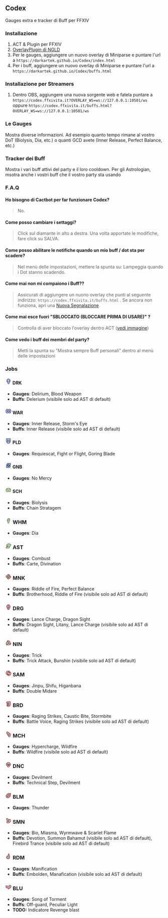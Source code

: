 ## Codex
Gauges extra e tracker di Buff per FFXIV

### Installazione
1. ACT & Plugin per FFXIV
2. [OverlayPlugin di NGLD](https://github.com/quisquous/cactbot#install-ngld-overlayplugin)
3. Per le gauges, aggiungere un nuovo overlay di Miniparse e puntare l'url a `https://darkartek.github.io/Codex/index.html`
4. Per i buff, aggiungere un nuovo overlay di Miniparse e puntare l'url a `https://darkartek.github.io/Codex/buffs.html`

### Installazione per Streamers
1. Dentro OBS, aggiungere una nuova sorgente web e fatela puntare a `https://codex.ffxivita.it?OVERLAY_WS=ws://127.0.0.1:10501/ws` oppure `https://codex.ffxivita.it/buffs.html?OVERLAY_WS=ws://127.0.0.1:10501/ws`

### Le Gauges
Mostra diverse informazioni. Ad esempio quanto tempo rimane al vostro DoT (Biolysis, Dia, etc.) o quanti GCD avete (Inner Release, Perfect Balance, etc.)

### Tracker dei Buff
Mostra i vari buff attivi del party e il loro cooldown. Per gli Astrologian, msotra anche i vostri buff che il vostro party sta usando


### F.A.Q
#### Ho bisogno di Cactbot per far funzionare Codex?
> No.
#### Come posso cambiare i settaggi?
> Click sul diamante in alto a destra. Una volta apportate le modifiche, fare click su SALVA.
#### Come posso abilitare le notifiche quando un mio buff / dot sta per scadere?
> Nel menù delle impostazioni, mettere la spunta su: Lampeggia quando i Dot stanno scadendo.
#### Come mai non mi compaiono i Buff??
> Assicurati di aggiungere un nuono overlay che punti al seguente indirizzo: `https://codex.ffxivita.it/buffs.html` . Se ancora non funziona, apri una [Nuova Segnalazione](https://github.com/DarkArtek/Codex/issues/new)
#### Come mai esce fuori "SBLOCCATO (BLOCCARE PRIMA DI USARE)" ?
> Controlla di aver bloccato l'overlay dentro ACT ([vedi immagine](https://github.com/quisquous/cactbot/raw/main/screenshots/overlay_plugin_new_raidboss_locked.png))
#### Come vedo i buff dei membri del party?
> Metti la spunta su "Mostra sempre Buff personali" dentro al menù delle impostazioni

### Jobs

#### <img src="img/job_icons/DRK.png" height="20px" width="20px"> DRK
+ **Gauges**: Delirium, Blood Weapon
+ **Buffs**: Delerium (visibile solo ad AST di default)

#### <img src="img/job_icons/WAR.png" height="20px" width="20px"> WAR
+ **Gauges**: Inner Release, Storm's Eye
+ **Buffs**: Inner Release (visibile solo ad AST di default)

#### <img src="img/job_icons/PLD.png" height="20px" width="20px"> PLD
+ **Gauges**: Requiescat, Fight or Flight, Goring Blade

#### <img src="img/job_icons/GNB.png" height="20px" width="20px"> GNB
+ **Gauges**: No Mercy

#### <img src="img/job_icons/SCH.png" height="20px" width="20px"> SCH
+ **Gauges**: Biolysis
+ **Buffs**: Chain Stratagem

### <img src="img/job_icons/WHM.png" height="20px" width="20px"> WHM
+ **Gauges**: Dia

### <img src="img/job_icons/AST.png" height="20px" width="20px"> AST
+ **Gauges**: Combust
+ **Buffs**: Carte, Divination

### <img src="img/job_icons/MNK.png" height="20px" width="20px"> MNK
+ **Gauges**: Riddle of Fire, Perfect Balance
+ **Buffs**: Brotherhood, Riddle of Fire (visibile solo ad AST di default)

### <img src="img/job_icons/DRG.png" height="20px" width="20px"> DRG
+ **Gauges**: Lance Charge, Dragon Sight
+ **Buffs**: Dragon Sight, Litany, Lance Charge (visibile solo ad AST di default)

### <img src="img/job_icons/NIN.png" height="20px" width="20px"> NIN
+ **Gauges**: Trick
+ **Buffs**: Trick Attack, Bunshin (visibile solo ad AST di default)

### <img src="img/job_icons/SAM.png" height="20px" width="20px"> SAM
+ **Gauges**: Jinpu, Shifu, Higanbana
+ **Buffs**: Double Midare

### <img src="img/job_icons/BRD.png" height="20px" width="20px"> BRD
+ **Gauges**: Raging Strikes, Caustic Bite, Stormbite
+ **Buffs**: Battle Voice, Raging Strikes (visibile solo ad AST di default)

### <img src="img/job_icons/MCH.png" height="20px" width="20px"> MCH
+ **Gauges**: Hypercharge, Wildfire
+ **Buffs**: Wildfire (visibile solo ad AST di default)

### <img src="img/job_icons/DNC.png" height="20px" width="20px"> DNC
+ **Gauges**: Devilment
+ **Buffs**: Technical Step, Devilment

### <img src="img/job_icons/BLM.png" height="20px" width="20px"> BLM
+ **Gauges**: Thunder

### <img src="img/job_icons/SMN.png" height="20px" width="20px"> SMN
+ **Gauges**: Bio, Miasma, Wyrmwave & Scarlet Flame
+ **Buffs**: Devotion, Summon Bahamut (visibile solo ad AST di default), Firebird Trance (visibile solo ad AST di default)

### <img src="img/job_icons/RDM.png" height="20px" width="20px"> RDM
+ **Gauges**: Manification
+ **Buffs**: Embolden, Manafication (visibile solo ad AST di default)

### <img src="img/job_icons/BLU.png" height="20px" width="20px"> BLU
+ **Gauges**: Song of Torment
+ **Buffs**: Off-guard, Peculiar Light
+ **TODO:** Indicatore Revenge blast

